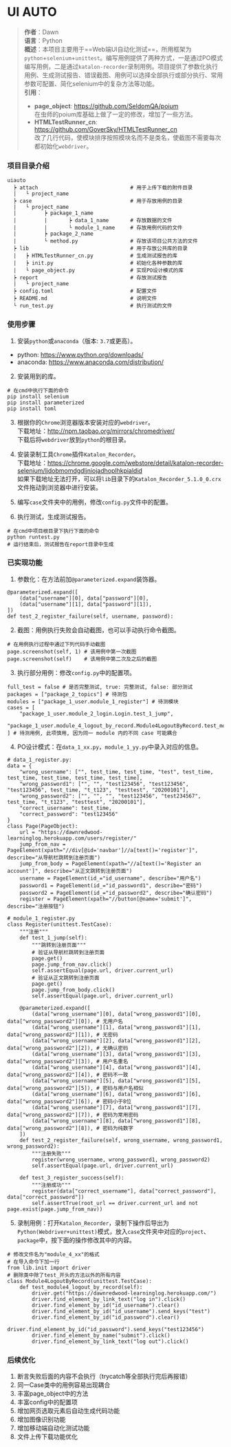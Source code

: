 # UI AUTO
> **作者**：Dawn  
> **语言**：Python  
> **概述**：本项目主要用于==Web端UI自动化测试==，所用框架为`python`+`selenium`+`unittest`。编写用例提供了两种方式，一是通过PO模式编写用例，二是通过`katalon-recorder`录制用例。项目提供了参数化执行用例、生成测试报告、错误截图、用例可以选择全部执行或部分执行、常用参数可配置、简化selenium中的复杂方法等功能。  
> **引用**：  
> - **page_object**: https://github.com/SeldomQA/poium   
在虫师的poium库基础上做了一定的修改，增加了一些方法。  
> - **HTMLTestRunner_cn**: https://github.com/GoverSky/HTMLTestRunner_cn   
改了几行代码，使模块排序按照模块名而不是类名，使截图不需要每次都初始化`webdriver`。  

### 项目目录介绍  
```
uiauto
  ┝ attach                              # 用于上传下载的附件目录
  |   └ project_name
  ┝ case                                # 用于存放用例的目录
  |   └ project_name
  |         ┝ package_1_name
  |         |       ┝ data_1_name       # 存放数据的文件
  |         |       └ module_1_name     # 存放用例代码的文件
  |         ┝ package_2_name
  |         └ method.py                 # 存放该项目公共方法的文件
  ┝ lib                                 # 用于存放公共库的目录
  |   ┝ HTMLTestRunner_cn.py            # 生成测试报告的库
  |   ┝ init.py                         # 初始化各种参数的库
  |   └ page_object.py                  # 实现PO设计模式的库
  ┝ report                              # 存放测试报告
  |   └ project_name
  ┝ config.toml                         # 配置文件
  ┝ README.md                           # 说明文件
  └ run_test.py                         # 执行测试的文件
```

### 使用步骤  
1. 安装`python`或`anaconda`（版本: `3.7`或更高）。  
- python: https://www.python.org/downloads/  
- anaconda: https://www.anaconda.com/distribution/  
2. 安装用到的库。
```
# 在cmd中执行下面的命令
pip install selenium
pip install parameterized
pip install toml
```
3. 根据你的`Chrome`浏览器版本安装对应的`webdriver`。  
下载地址：http://npm.taobao.org/mirrors/chromedriver/  
下载后将`webdriver`放到`python`的根目录。

4. 安装录制工具`Chrome`插件`Katalon_Recorder`。  
下载地址：https://chrome.google.com/webstore/detail/katalon-recorder-selenium/ljdobmomdgdljniojadhoplhkpialdid  
如果下载地址无法打开，可以将`lib`目录下的`Katalon_Recorder_5.1.0_0.crx`文件拖动到浏览器中进行安装。

5. 编写`case`文件夹中的用例，修改`config.py`文件中的配置。

6. 执行测试，生成测试报告。
```
# 在cmd中项目根目录下执行下面的命令
python runtest.py
# 运行结束后，测试报告在report目录中生成
```

### 已实现功能  
1. 参数化：在方法前加`@parameterized.expand`装饰器。
```
@parameterized.expand([
    (data["username"][0], data["password"][0],
    (data["username"][1], data["password"][1]),
])
def test_2_register_failure(self, username, password):
```

2. 截图：用例执行失败会自动截图，也可以手动执行命令截图。
```
# 在用例执行过程中通过下列代码手动截图
page.screenshot(self, 1) # 该用例中第一次截图
page.screenshot(self)    # 该用例中第二次及之后的截图
```

3. 执行部分用例：修改`config.py`中的配置项。
```
full_test = false # 是否完整测试, true: 完整测试, false: 部分测试
packages = ["package_2_topics"] # 待测包
modules = ["package_1_user.module_1_register"] # 待测模块
cases = [
    "package_1_user.module_2_login.Login.test_1_jump",
    "package_1_user.module_4_logout_by_record.Module4LogoutByRecord.test_module4_logout_by_record"
] # 待测用例, 此项慎用, 因为同一 module 内的不同 case 可能耦合
```

4. PO设计模式：在`data_1_xx.py`，`module_1_yy.py`中录入对应的信息。
```
# data_1_register.py:
data = {
    "wrong_username": ["", test_time, test_time, "test", test_time, test_time, test_time, test_time, test_time],
    "wrong_password1": ["", "", "test123456", "test123456", "test123456", test_time, "t_t123", "testtest", "20200101"],
    "wrong_password2": ["", "", "", "test123456", "test234567", test_time, "t_t123", "testtest", "20200101"],
    "correct_username": test_time,
    "correct_password": "test123456"
}
class Page(PageObject):
    url = "https://dawnredwood-learninglog.herokuapp.com/users/register/"
    jump_from_nav = PageElement(xpath="//div[@id='navbar']//a[text()='register']", describe="从导航栏跳转到注册页面")
    jump_from_body = PageElement(xpath="//a[text()='Register an account']", describe="从正文跳转到注册页面")
    username = PageElement(id_="id_username", describe="用户名")
    password1 = PageElement(id_="id_password1", describe="密码")
    password2 = PageElement(id_="id_password2", describe="确认密码")
    register = PageElement(xpath="//button[@name='submit']", describe="注册按钮")

# module_1_register.py
class Register(unittest.TestCase):
    """注册"""
    def test_1_jump(self):
        """跳转到注册页面"""
        # 验证从导航栏跳转到注册页面
        page.get()
        page.jump_from_nav.click()
        self.assertEqual(page.url, driver.current_url)
        # 验证从正文跳转到注册页面
        page.get()
        page.jump_from_body.click()
        self.assertEqual(page.url, driver.current_url)

    @parameterized.expand([
        (data["wrong_username"][0], data["wrong_password1"][0], data["wrong_password2"][0]), # 无用户名
        (data["wrong_username"][1], data["wrong_password1"][1], data["wrong_password2"][1]), # 无密码
        (data["wrong_username"][2], data["wrong_password1"][2], data["wrong_password2"][2]), # 无确认密码
        (data["wrong_username"][3], data["wrong_password1"][3], data["wrong_password2"][3]), # 用户名重名
        (data["wrong_username"][4], data["wrong_password1"][4], data["wrong_password2"][4]), # 密码不一致
        (data["wrong_username"][5], data["wrong_password1"][5], data["wrong_password2"][5]), # 密码与用户名相似
        (data["wrong_username"][6], data["wrong_password1"][6], data["wrong_password2"][6]), # 密码小于8位
        (data["wrong_username"][7], data["wrong_password1"][7], data["wrong_password2"][7]), # 密码为常用密码
        (data["wrong_username"][8], data["wrong_password1"][8], data["wrong_password2"][8]), # 密码为纯数字
    ])
    def test_2_register_failure(self, wrong_username, wrong_password1, wrong_password2):
        """注册失败"""
        register(wrong_username, wrong_password1, wrong_password2)
        self.assertEqual(page.url, driver.current_url)

    def test_3_register_success(self):
        """注册成功"""
        register(data["correct_username"], data["correct_password"], data["correct_password"])
        self.assertTrue(root_url == driver.current_url and not page.exist(page.jump_from_nav))
```

5. 录制用例：打开`Katalon_Recorder`，录制下操作后导出为`Python(Webdriver+unittest)`模式，放入`case`文件夹中对应的`project`、`package`中，按下面的操作修改其中的内容。
```
# 修改文件名为"module_4_xx"的格式
# 在导入命令下加一行
from lib.init import driver
# 删除类中除了test_开头的方法以外的所有内容
class Module4LogoutByRecord(unittest.TestCase):
    def test_module4_logout_by_record(self):
        driver.get("https://dawnredwood-learninglog.herokuapp.com/")
        driver.find_element_by_link_text("log in").click()
        driver.find_element_by_id("id_username").clear()
        driver.find_element_by_id("id_username").send_keys("test")
        driver.find_element_by_id("id_password").clear()
        driver.find_element_by_id("id_password").send_keys("test123456")
        driver.find_element_by_name("submit").click()
        driver.find_element_by_link_text("log out").click()
```

### 后续优化  
1. 断言失败后面的内容不会执行（trycatch等全部执行完后再报错）  
2. 同一Case类中的用例容易出现耦合  
3. 丰富page_object中的方法  
4. 丰富config中的配置项  
5. 增加网页选取元素后自动生成代码功能  
6. 增加图像识别功能  
7. 增加移动端自动化测试功能  
8. 文件上传下载功能优化

